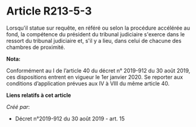 # Article R213-5-3

Lorsqu'il statue sur requête, en référé ou selon la procédure accélérée au fond, la compétence du président du tribunal
judiciaire s'exerce dans le ressort du tribunal judiciaire et, s'il y a lieu, dans celui de chacune des chambres de
proximité.

**Nota:**

Conformément au I de l’article 40 du décret n° 2019-912 du 30 août 2019, ces dispositions entrent en vigueur le 1er janvier
2020. Se reporter aux conditions d’application prévues aux IV à VIII du même article 40.

**Liens relatifs à cet article**

_Créé par_:

  - Décret n°2019-912 du 30 août 2019 - art. 15
